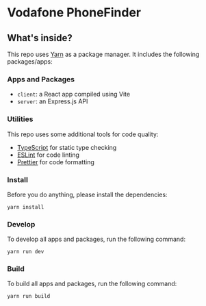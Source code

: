 # Vodafone PhoneFinder

## What's inside?

This repo uses [Yarn](https://classic.yarnpkg.com/) as a package manager. It includes the following packages/apps:

### Apps and Packages

- `client`: a React app compiled using Vite
- `server`: an Express.js API

### Utilities

This repo uses some additional tools for code quality:

- [TypeScript](https://www.typescriptlang.org/) for static type checking
- [ESLint](https://eslint.org/) for code linting
- [Prettier](https://prettier.io) for code formatting

### Install

Before you do anything, please install the dependencies:

```
yarn install
```

### Develop

To develop all apps and packages, run the following command:

```
yarn run dev
```

### Build

To build all apps and packages, run the following command:

```
yarn run build
```
